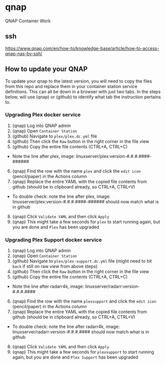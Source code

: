 # qnap
QNAP Container Work

## ssh
https://www.qnap.com/en/how-to/knowledge-base/article/how-to-access-qnap-nas-by-ssh/


## How to update your QNAP
To update your qnap to the latest version, you will need to copy the files from this repo and replace them in your container station service definitions.  This can all be down in a browser with just two tabs.  In the steps below, will use (qnap) or (github) to identify what tab the instruction pertains to.

### Upgrading Plex docker service
1) (qnap) Log into QNAP admin
2) (qnap) Open `Container Station`
3) (github) Navigate to `plex/plex.dc.yml` file
4) (github) Then click the `Raw` button in the right corner in the file view
5) (github) Copy the entire file contents (CTRL+A, CTRL+C)
  + Note the line after plex, image: linuxserver/plex:version-#.#.#.####-######
6) (qnap) Find the row with the name `plex` and click the `edit icon` (pencil/paper) in the Actions column
7) (qnap) Replace the entire YAML with the copied file contents from github (should be in clipboard already, so CTRL+A, CTRL+V)
  + To double check: note the line after plex, image: linuxserver/plex:version-#.#.#.####-###### should now match what is in github 
8) (qnap) Click `Validate YAML` and then click `Apply`
9) (qnap) This might take a few seconds for `plex` to start running again, but you are done and `Plex` has been upgraded

### Upgrading Plex Support docker service
1) (qnap) Log into QNAP admin
2) (qnap) Open `Container Station`
3) (github) Navigate to `plex/plex-support.dc.yml` file (might need to hit `back` if still on raw view from above steps)
4) (github) Then click the `Raw` button in the right corner in the file view
5) (github) Copy the entire file contents (CTRL+A, CTRL+C)
  + Note the line after radarr4k, image: linuxserver/radarr:version-#.#.#.####
6) (qnap) Find the row with the name `plexsupport` and click the `edit icon` (pencil/paper) in the Actions column
7) (qnap) Replace the entire YAML with the copied file contents from github (should be in clipboard already, so CTRL+A, CTRL+V)
  + To double check: note the line after radarr4k, image: linuxserver/radarr:version-#.#.#.#### should now match what is in github 
8) (qnap) Click `Validate YAML` and then click `Apply`
9) (qnap) This might take a few seconds for `plexsupport` to start running again, but you are done and `Plex Support` has been upgraded